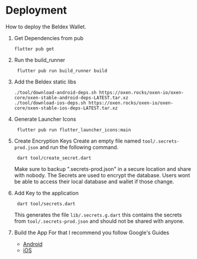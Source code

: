 # Deployment
How to deploy the Beldex Wallet.

1. Get Dependencies from pub
   ```
   flutter pub get
   ```

2. Run the build_runner
   ```
    flutter pub run build_runner build
   ```

3. Add the Beldex static libs
   ```
   ./tool/download-android-deps.sh https://oxen.rocks/oxen-io/oxen-core/oxen-stable-android-deps-LATEST.tar.xz
   ./tool/download-ios-deps.sh https://oxen.rocks/oxen-io/oxen-core/oxen-stable-ios-deps-LATEST.tar.xz
   ```

4. Generate Launcher Icons
    ```
     flutter pub run flutter_launcher_icons:main
    ```

5. Create Encryption Keys
   Create an empty file named `tool/.secrets-prod.json` and run the following command.
    ```
     dart tool/create_secret.dart
    ```
    Make sure to backup ".secrets-prod.json" in a secure location and share with nobody. The Secrets are used to encrypt the database. Users wont be able to access their local database and wallet if those change.

6. Add Key to the application
    ```
     dart tool/secrets.dart
    ```
    This generates the file `lib/.secrets.g.dart` this contains the secrets from `tool/.secrets-prod.json` and should not be shared with anyone.
    
7. Build the App
   For that I recommend you follow Google's Guides
   * [Android](https://flutter.dev/docs/deployment/android)
   * [iOS](https://flutter.dev/docs/deployment/ios)
